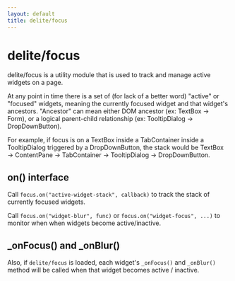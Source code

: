 ```yaml
---
layout: default
title: delite/focus
---
```


# delite/focus


delite/focus is a utility module that is used to track and manage active widgets on a page.

At any point in time there is a set of (for lack of a better word) "active" or "focused" widgets,
meaning the currently focused widget and that widget's ancestors.
"Ancestor" can mean either DOM ancestor (ex: TextBox → Form), or a logical parent-child relationship
(ex: TooltipDialog → DropDownButton).

For example, if focus is on a TextBox inside a TabContainer inside a TooltipDialog triggered by a DropDownButton,
the stack would be
TextBox → ContentPane → TabContainer → TooltipDialog → DropDownButton.

## on() interface

Call `focus.on("active-widget-stack", callback)` to track the stack of currently focused widgets.

Call `focus.on("widget-blur", func)` or `focus.on("widget-focus", ...)` to monitor when
when widgets become active/inactive.

## _onFocus() and _onBlur()

Also, if `delite/focus` is loaded, each widget's `_onFocus()` and `_onBlur()` method will be called
when that widget becomes active / inactive.


